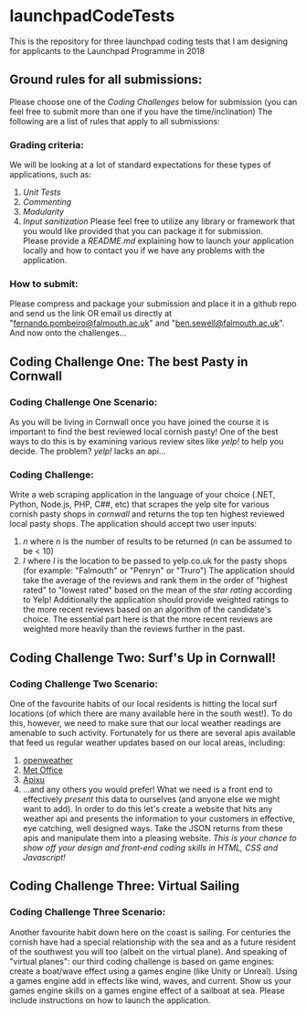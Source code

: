 # launchpadCodeTests
This is the repository for three launchpad coding tests that I am designing for applicants to the Launchpad Programme in 2018

## Ground rules for all submissions:
Please choose one of the *Coding Challenges* below for submission (you can feel free to submit more than one if you have the time/inclination)
The following are a list of rules that apply to all submissions: 

### Grading criteria:
We will be looking at a lot of standard expectations for these types of applications, such as:
   1. _Unit Tests_
   2. _Commenting_
   3. _Modularity_
   4. _Input sanitization_
Please feel free to utilize any library or framework that you would like provided that you can package it for submission.  
Please provide a _README.md_ explaining how to launch your application locally and how to contact you if we have any problems with the application. 

### How to submit:
Please compress and package your submission and place it in a github repo and send us the link OR email us directly at "fernando.pombeiro@falmouth.ac.uk" and "ben.sewell@falmouth.ac.uk". 
And now onto the challenges...

## Coding Challenge One: The best Pasty in Cornwall

### Coding Challenge One Scenario:

As you will be living in Cornwall once you have joined the course it is important to find the best reviewed local cornish pasty! One of the best ways to do this is by examining various review sites like *yelp!* to help you decide. The problem? *yelp!* lacks an api...

### Coding Challenge:
Write a web scraping application in the language of your choice (.NET, Python, Node.js, PHP, C##, etc) that scrapes the yelp site for various cornish pasty shops in *cornwall* and returns the top ten highest reviewed local pasty shops. 
The application should accept two user inputs:
   1. _n_ where _n_ is the number of results to be returned (_n_ can be assumed to be < 10)
   2. _l_ where _l_ is the location to be passed to yelp.co.uk for the pasty shops (for example: "Falmouth" or "Penryn" or "Truro")
The application should take the average of the reviews and rank them in the order of "highest rated" to "lowest rated" based on the mean of the *star rating* according to Yelp!
Additionally the application should provide weighted ratings to the more recent reviews based on an algorithm of the candidate's choice. The essential part here is that the more recent reviews are weighted more heavily than the reviews further in the past.

## Coding Challenge Two: Surf's Up in Cornwall!

### Coding Challenge Two Scenario:

One of the favourite habits of our local residents is hitting the local surf locations (of which there are many available here in the south west!). 
To do this, however, we need to make sure that our local weather readings are amenable to such activity. Fortunately for us there are several apis available that feed us regular weather updates based on our local areas, including: 
   1. [openweather](https://openweathermap.org/api)
   2. [Met Office](https://www.metoffice.gov.uk/datapoint)
   3. [Apixu](https://www.apixu.com/)
   4. ...and any others you would prefer!
What we need is a front end to effectively _present_ this data to ourselves (and anyone else we might want to add). In order to do this let's create a website that hits any weather api and presents the information to your customers in effective, eye catching, well designed ways. Take the JSON returns from these apis and manipulate them into a pleasing website. *This is your chance to show off your design and front-end coding skills in HTML, CSS and Javascript!*

## Coding Challenge Three: Virtual Sailing

### Coding Challenge Three Scenario:

Another favourite habit down here on the coast is sailing. For centuries the cornish have had a special relationship with the sea and as a future resident of the southwest you will too (albeit on the virtual plane).
And speaking of "virtual planes": our third coding challenge is based on game engines: create a boat/wave effect using a games engine (like Unity or Unreal). Using a games engine add in effects like wind, waves, and current. Show us your games engine skills on a games engine effect of a sailboat at sea. Please include instructions on how to launch the application.
